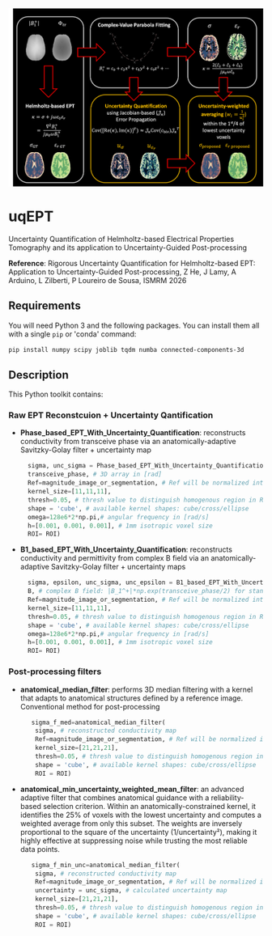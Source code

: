<p align="center"><img src="https://github.com/zhongzheng-he/uqEPT/blob/main/figure.png" width=730 /></p>

# uqEPT
  
Uncertainty Quantification of Helmholtz-based Electrical Properties Tomography and its application to Uncertainty-Guided Post-processing

**Reference**:
Rigorous Uncertainty Quantification for Helmholtz-based EPT: Application to Uncertainty-Guided Post-processing, Z He, J Lamy, A Arduino, L Zilberti, P Loureiro de Sousa, ISMRM 2026


## Requirements
You will need Python 3 and the following packages. You can install them all with a single `pip` or 'conda' command:

```bash
pip install numpy scipy joblib tqdm numba connected-components-3d
```

##



Description
-----------

This Python toolkit contains:

### Raw EPT Reconstcuion + Uncertainty Qantification 
* **Phase_based_EPT_With_Uncertainty_Quantification**: reconstructs conductivity from transceive phase via an anatomically-adaptive Savitzky-Golay filter + uncertainty map
  ```python
    sigma, unc_sigma = Phase_based_EPT_With_Uncertainty_Quantification(
    transceive_phase, # 3D array in [rad]
    Ref=magnitude_image_or_segmentation, # Ref will be normalized into [0,1]
    kernel_size=[11,11,11],
    thresh=0.05, # thresh value to distinguish homogenous region in Ref
    shape = 'cube', # available kernel shapes: cube/cross/ellipse
    omega=128e6*2*np.pi,# angular frequency in [rad/s]
    h=[0.001, 0.001, 0.001], # 1mm isotropic voxel size
    ROI= ROI)
  ```
* **B1_based_EPT_With_Uncertainty_Quantification**: reconstructs conductivity and permittivity from complex B field via an anatomically-adaptive Savitzky-Golay filter + uncertainty maps
  ```python
    sigma, epsilon, unc_sigma, unc_epsilon = B1_based_EPT_With_Uncertainty_Quantification(
    B, # complex B field: |B_1^+|*np.exp(transceive_phase/2) for standard Helmholtz-based EPT or np.sqrt(|M_UTE|)*np.exp(phase_UTE/2) for Image-based EPT
    Ref=magnitude_image_or_segmentation, # Ref will be normalized into [0,1]
    kernel_size=[11,11,11],
    thresh=0.05, # thresh value to distinguish homogenous region in Ref
    shape = 'cube', # available kernel shapes: cube/cross/ellipse
    omega=128e6*2*np.pi,# angular frequency in [rad/s]
    h=[0.001, 0.001, 0.001], # 1mm isotropic voxel size
    ROI= ROI)
  ```

### Post-processing filters
* **anatomical_median_filter**: performs 3D median filtering with a kernel that adapts to anatomical structures defined by a reference image. Conventional method for post-processing
  ```python
     sigma_f_med=anatomical_median_filter(
      sigma, # reconstructed conductivity map
      Ref=magnitude_image_or_segmentation, # Ref will be normalized into [0,1]
      kernel_size=[21,21,21],
      thresh=0.05, # thresh value to distinguish homogenous region in Ref
      shape = 'cube', # available kernel shapes: cube/cross/ellipse
      ROI = ROI)
  ```

* **anatomical_min_uncertainty_weighted_mean_filter**: an advanced adaptive filter that combines anatomical guidance with a reliability-based selection criterion. Within an anatomically-constrained kernel, it identifies the 25% of voxels with the lowest uncertainty and computes a weighted average from only this subset. The weights are inversely proportional to the square of the uncertainty (1/uncertainty²), making it highly effective at suppressing noise while trusting the most reliable data points.
  ```python
     sigma_f_min_unc=anatomical_median_filter(
      sigma, # reconstructed conductivity map
      Ref=magnitude_image_or_segmentation, # Ref will be normalized into [0,1]
      uncertainty = unc_sigma, # calculated uncertainty map
      kernel_size=[21,21,21],
      thresh=0.05, # thresh value to distinguish homogenous region in Ref
      shape = 'cube', # available kernel shapes: cube/cross/ellipse
      ROI = ROI)
  ```





